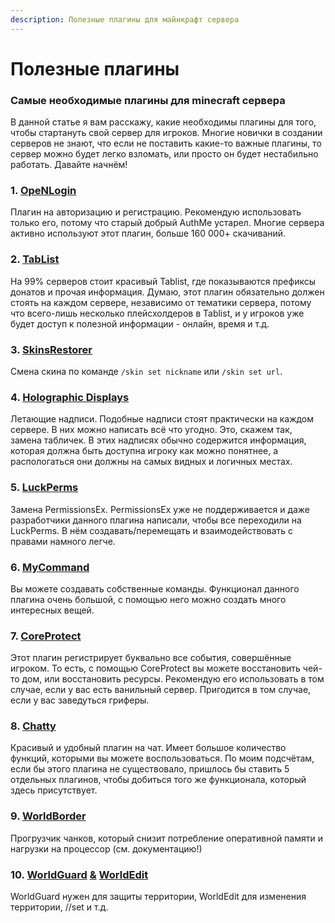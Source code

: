 ```yaml
---
description: Полезные плагины для майнкрафт сервера
---
```


# Полезные плагины

### Самые необходимые плагины для minecraft сервера <a href="#samye-neobkhodimye-plaginy-dlya-minecraft-servera" id="samye-neobkhodimye-plaginy-dlya-minecraft-servera"></a>

В данной статье я вам расскажу, какие необходимы плагины для того, чтобы стартануть свой сервер для игроков. Многие новички в создании серверов не знают, что если не поставить какие-то важные плагины, то сервер можно будет легко взломать, или просто он будет нестабильно работать. Давайте начнём!

### 1. [OpeNLogin](https://www.spigotmc.org/resources/openlogin-1-7x-1-17x.57272/) <a href="#h-1-openlogin" id="h-1-openlogin"></a>

Плагин на авторизацию и регистрацию. Рекомендую использовать только его, потому что старый добрый AuthMe устарел. Многие сервера активно используют этот плагин, больше 160 000+ скачиваний.

### 2. [TabList](poleznye-plaginy.md#h-2-tablist) <a href="#h-2-tablist" id="h-2-tablist"></a>

На 99% серверов стоит красивый Tablist, где показываются префиксы донатов и прочая информация. Думаю, этот плагин обязательно должен стоять на каждом сервере, независимо от тематики сервера, потому что всего-лишь несколько плейсхолдеров в Tablist, и у игроков уже будет доступ к полезной информации - онлайн, время и т.д.

### 3. [SkinsRestorer](https://www.spigotmc.org/resources/skinsrestorer.2124/) <a href="#h-3-skinsrestorer" id="h-3-skinsrestorer"></a>

Смена скина по команде `/skin set nickname` или `/skin set url`.

### 4. [Holographic Displays](https://dev.bukkit.org/projects/holographic-displays) <a href="#h-4-holographic-displays" id="h-4-holographic-displays"></a>

Летающие надписи. Подобные надписи стоят практически на каждом сервере. В них можно написать всё что угодно. Это, скажем так, замена табличек. В этих надписях обычно содержится информация, которая должна быть доступна игроку как можно понятнее, а распологаться они должны на самых видных и логичных местах.

### 5. [LuckPerms](https://www.spigotmc.org/resources/luckperms.28140/) <a href="#h-5-luckperms" id="h-5-luckperms"></a>

Замена PermissionsEx. PermissionsEx уже не поддерживается и даже разработчики данного плагина написали, чтобы все переходили на LuckPerms. В нём создавать/перемещать и взаимодействовать с правами намного легче.

### 6. [MyCommand](https://www.spigotmc.org/resources/mycommand.22272/) <a href="#h-6-mycommand" id="h-6-mycommand"></a>

Вы можете создавать собственные команды. Функционал данного плагина очень большой, с помощью него можно создать много интересных вещей.

### 7. [CoreProtect](https://www.spigotmc.org/resources/coreprotect.8631/) <a href="#h-7-coreprotect" id="h-7-coreprotect"></a>

Этот плагин регистрирует буквально все события, совершённые игроком. То есть, с помощью CoreProtect вы можете восстановить чей-то дом, или восстановить ресурсы. Рекомендую его использовать в том случае, если у вас есть ванильный сервер. Пригодится в том случае, если у вас заведуться гриферы.

### 8. [Chatty](https://www.spigotmc.org/resources/chatty-lightweight-universal-bukkit-chat-system-solution-1-5-2-1-17.59411/) <a href="#h-8-chatty" id="h-8-chatty"></a>

Красивый и удобный плагин на чат. Имеет большое количество функций, которыми вы можете воспользоваться. По моим подсчётам, если бы этого плагина не существовало, пришлось бы ставить 5 отдельных плагинов, чтобы добиться того же функционала, который здесь присутствует.

### 9. [WorldBorder](https://www.spigotmc.org/resources/worldborder.60905/) <a href="#h-9-worldborder" id="h-9-worldborder"></a>

Прогрузчик чанков, который снизит потребление оперативной памяти и нагрузки на процессор (см. документацию!)

### 10. [WorldGuard](https://dev.bukkit.org/projects/worldguard) [&](https://github.com/cubelius/most-essential-plugins/blob/main) [WorldEdit](https://dev.bukkit.org/projects/worldedit) <a href="#h-10-worldguard-worldedit" id="h-10-worldguard-worldedit"></a>

WorldGuard нужен для защиты территории, WorldEdit для изменения территории, //set и т.д.
